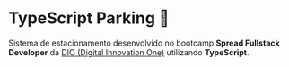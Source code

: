 #  TypeScript Parking 🚗

Sistema de estacionamento desenvolvido no bootcamp **Spread Fullstack Developer** 
da [DIO (Digital Innovation One)](https://web.dio.me) utilizando **TypeScript**.
